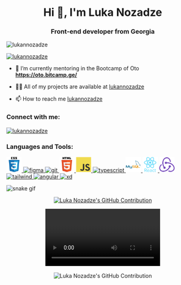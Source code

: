 <h1 align="center">Hi 👋, I'm Luka Nozadze</h1>
<h3 align="center">Front-end developer from Georgia</h3>

<p align="left"> <img src="https://komarev.com/ghpvc/?username=lukannozadzeli&label=Profile%20views&color=3f5427&style=plastic" alt="lukannozadze" /> </p>

<p align="left"> <a href="https://github.com/ryo-ma/github-profile-trophy"><img src="https://github-profile-trophy.vercel.app/?username=lukannozadze" alt="lukannozadze" /></a> </p>

- 🌱 I’m currently mentoring in the Bootcamp of Oto **https://oto.bitcamp.ge/**

- 👨‍💻 All of my projects are available at [lukannozadze](https://github.com/lukannozadze)

- 📫 How to reach me [lukannozadze](https://www.linkedin.com/in/luka-nozadze-89659922a/)

<h3 align="left">Connect with me:</h3>
<p align="left">
<a href="https://www.linkedin.com/in/luka-nozadze-89659922a/" target="blank"><img align="center" src="https://raw.githubusercontent.com/rahuldkjain/github-profile-readme-generator/master/src/images/icons/Social/linked-in-alt.svg" alt="lukannozadze" height="30" width="40" /></a>


<h3 align="left">Languages and Tools:</h3>
<p align="left"> <a href="https://www.w3schools.com/css/" target="_blank" rel="noreferrer"> <img src="https://raw.githubusercontent.com/devicons/devicon/master/icons/css3/css3-original-wordmark.svg" alt="css3" width="40" height="40"/> </a> <a href="https://www.figma.com/" target="_blank" rel="noreferrer"> <img src="https://www.vectorlogo.zone/logos/figma/figma-icon.svg" alt="figma" width="40" height="40"/> </a> <a href="https://git-scm.com/" target="_blank" rel="noreferrer"> <img src="https://www.vectorlogo.zone/logos/git-scm/git-scm-icon.svg" alt="git" width="40" height="40"/> </a> <a href="https://www.w3.org/html/" target="_blank" rel="noreferrer"> <img src="https://raw.githubusercontent.com/devicons/devicon/master/icons/html5/html5-original-wordmark.svg" alt="html5" width="40" height="40"/> </a> <a href="https://developer.mozilla.org/en-US/docs/Web/JavaScript" target="_blank" rel="noreferrer"> <img src="https://raw.githubusercontent.com/devicons/devicon/master/icons/javascript/javascript-original.svg" alt="javascript" width="40" height="40"/> </a>
  <a href="https://www.typescriptlang.org/" target="_blank" rel="noreferrer"> <img src="https://upload.wikimedia.org/wikipedia/commons/4/4c/Typescript_logo_2020.svg" alt="typescript" width="40" height="40"/> </a> <a href="https://www.mysql.com/" target="_blank" rel="noreferrer"> <img src="https://raw.githubusercontent.com/devicons/devicon/master/icons/mysql/mysql-original-wordmark.svg" alt="mysql" width="40" height="40"/> </a>  <a href="https://reactjs.org/" target="_blank" rel="noreferrer"> <img src="https://raw.githubusercontent.com/devicons/devicon/master/icons/react/react-original-wordmark.svg" alt="react" width="40" height="40"/> </a> <a href="https://redux.js.org" target="_blank" rel="noreferrer"> <img src="https://raw.githubusercontent.com/devicons/devicon/master/icons/redux/redux-original.svg" alt="redux" width="40" height="40"/> </a> <a href="https://tailwindcss.com/" target="_blank" rel="noreferrer"> <img src="https://www.vectorlogo.zone/logos/tailwindcss/tailwindcss-icon.svg" alt="tailwind" width="40" height="40"/> </a>
  <a href="https://angular.io/" target="_blank" rel="noreferrer"> <img src="https://www.vectorlogo.zone/logos/angular/angular-icon.svg" alt="angular" width="40" height="40"/> </a> <a href="https://www.adobe.com/products/xd.html" target="_blank" rel="noreferrer"> <img src="https://cdn.worldvectorlogo.com/logos/adobe-xd.svg" alt="xd" width="40" height="40"/> </a> </p>

![snake gif](https://github.com/lukannozadze/lukannozadze/blob/output/github-contribution-grid-snake.gif)

<p align="center">   
  <a href="https://github.com/lukannozadze"> 
    <img src="https://github-profile-summary-cards.vercel.app/api/cards/profile-details?username=lukannozadze&theme=radical" alt="Luka Nozadze's GitHub Contribution"/>     </a>
</p>
<p align="center">   
  <video src="https://youtu.be/mqCLaWupsTU" controls></video>
</p>

<p align="center">   
  <img src="https://github-readme-streak-stats.herokuapp.com/?user=lukannozadze" alt="Luka Nozadze's GitHub Contribution"/>
</p>
